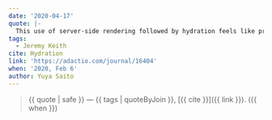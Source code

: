 ```yaml
---
date: '2020-04-17'
quote: |-
  This use of server-side rendering followed by hydration feels like progressive enhancement, because it separates out the delivery of markup and scripts. But it’s missing the mindset.
tags:
  - Jeremy Keith
cite: Hydration
link: 'https://adactio.com/journal/16404'
when: '2020, Feb 6'
author: Yuya Saito
---
```


> {{ quote | safe }}
> — {{ tags | quoteByJoin }}, [{{ cite }}]({{ link }}). ({{ when }})
